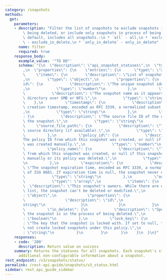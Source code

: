 ```yaml
---
category: /snapshots
methods:
  get:
    parameters:
    - description: "Filter the list of snapshots to exclude snapshots in process of\
        \ being deleted, or include only snapshots in process of being deleted. By\
        \ default, includes all snapshots.:\n * `all` - all,\n * `exclude_in_delete`\
        \ - exclude_in_delete,\n * `only_in_delete` - only_in_delete"
      name: filter
      required: true
    response_body:
      example_value: '"TO DO"'
      schema: "{\n  \"description\": \"api_snapshot_statuses\",\n  \"type\": \"object\"\
        ,\n  \"properties\": {\n    \"entries\": {\n      \"type\": \"array\",\n \
        \     \"items\": {\n        \"description\": \"List of snapshot statuses\"\
        ,\n        \"type\": \"object\",\n        \"properties\": {\n          \"\
        id\": {\n            \"description\": \"The unique snapshot identifier.\"\
        ,\n            \"type\": \"number\"\n          },\n          \"name\": {\n\
        \            \"description\": \"The snapshot name as it appears in the .snapshot\
        \ directory over SMB or NFS.\",\n            \"type\": \"string\"\n      \
        \    },\n          \"timestamp\": {\n            \"description\": \"The snapshot\
        \ creation timestamp, encoded as RFC 3339, a normalized subset of ISO 8601.\"\
        ,\n            \"type\": \"string\"\n          },\n          \"source_file_id\"\
        : {\n            \"description\": \"The source file ID of the directory for\
        \ the snapshot.\",\n            \"type\": \"string\"\n          },\n     \
        \     \"source_file_path\": {\n            \"description\": \"The snapshot\
        \ source directory (if available).\",\n            \"type\": \"string\"\n\
        \          },\n          \"policy_id\": {\n            \"description\": \"\
        The policy ID from which this snapshot was created, or null if this snapshot\
        \ was created manually.\",\n            \"type\": \"number\"\n          },\n\
        \          \"policy_name\": {\n            \"description\": \"The policy name\
        \ from which this snapshot was created, or null if this snapshot was created\
        \ manually or its policy was deleted.\",\n            \"type\": \"string\"\
        \n          },\n          \"expiration\": {\n            \"description\":\
        \ \"The snapshot expiration time, encoded as RFC 3339, a normalized subset\
        \ of ISO 8601. If expiration time is null, the snapshot never expires.\",\n\
        \            \"type\": \"string\"\n          },\n          \"owners\": {\n\
        \            \"type\": \"array\",\n            \"items\": {\n            \
        \  \"description\": \"This snapshot's owners. While there are entries on this\
        \ list, the snapshot can't be deleted or modified.\",\n              \"type\"\
        : \"object\",\n              \"properties\": {\n                \"id\": {\n\
        \                  \"description\": \"id\",\n                  \"type\": \"\
        string\"\n                }\n              }\n            }\n          },\n\
        \          \"in_delete\": {\n            \"description\": \"Specifies whether\
        \ the snapshot is in the process of being deleted.\",\n            \"type\"\
        : \"boolean\"\n          },\n          \"lock_key\": {\n            \"description\"\
        : \"The key that the snapshot is locked with. If set to null, the system does\
        \ not create locked snapshots under this policy.\",\n            \"type\"\
        : \"string\"\n          }\n        }\n      }\n    }\n  }\n}"
    responses:
    - code: '200'
      description: Return value on success
    summary: Returns the statuses for all snapshots. Each snapshot's status includes
      additional non-configurable information about a snapshot.
rest_endpoint: /v3/snapshots/status/
permalink: /rest-api-guide/snapshots/v3_status.html
sidebar: rest_api_guide_sidebar
---
```


